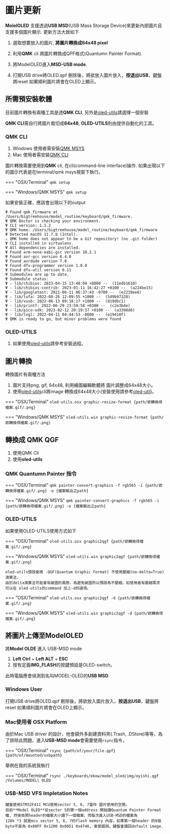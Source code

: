 # 圖片更新

**MolelOLED** 支援透過**USB MSD**(USB Mass Storage Device)來更新內部圖片且支援多個圖片顯示.
更新方法大致如下

1. 選取想要放入的圖片, **將圖片轉換成64x48 pixel**

2. 利用**QMK** cli 將圖片轉換成QPF格式(Quantumn Painter Format). 

3. 將ModelOLED進入**MSD-USB mode**.

4. 打開USB drive將OLED.qpf 刪除後，將欲放入圖片放入，**按退出USB**，鍵盤將reset 如果順利圖片將會在OLED上顯示。

## 所需預安裝軟體

目前圖片轉換有兩種工具是透**QMK CLI**, 另外是[oled-utils](oled_util_guide.md)請選擇一個安裝

**QMK CLI**需自行將圖片裁切成**64x48**, **OLED-UTILS**則由提供自動化的工具。

### QMK CLI
1. Windows 使用者需安裝[QMK MSYS](https://msys.qmk.fm/)
2. Mac 使用者需安裝[QMK CLI](https://github.com/qmk/qmk_cli)

圖片轉換需要使用到**QMK** cli, 在cli(command-line interface)操作.
如果出現以下的圖示代表是在terminal/qmk msys視窗下執行。

=== "OSX/Terminal"
    ```
    qmk setup
    ```

=== "Windows/QMK MSYS" 
    ```
    qmk setup
    ```

如果安裝正確，應該會出現以下的output

```output
Ψ Found qmk_firmware at /Users/bigtreehouse/model_routine/keyboard/qmk_firmware.
Ψ QMK Doctor is checking your environment.
Ψ CLI version: 1.1.2
Ψ QMK home: /Users/bigtreehouse/model_routine/keyboard/qmk_firmware
Ψ Detected macOS 11.7.8 (Intel).
⚠ QMK home does not appear to be a Git repository! (no .git folder)
Ψ CLI installed in virtualenv.
Ψ All dependencies are installed.
Ψ Found arm-none-eabi-gcc version 10.2.1
Ψ Found avr-gcc version 8.4.0
Ψ Found avrdude version 7.0
Ψ Found dfu-programmer version 1.0.0
Ψ Found dfu-util version 0.11
Ψ Submodules are up to date.
Ψ Submodule status:
Ψ - lib/chibios: 2023-04-15 13:48:04 +0000 --  (11edb1610)
Ψ - lib/chibios-contrib: 2023-01-11 16:42:27 +0100 --  (a224be15)
Ψ - lib/googletest: 2021-06-11 06:37:43 -0700 --  (e2239ee6)
Ψ - lib/lufa: 2022-08-26 12:09:55 +1000 --  (549b97320)
Ψ - lib/vusb: 2022-06-13 09:18:17 +1000 --  (819dbc1)
Ψ - lib/printf: 2022-06-29 23:59:58 +0300 --  (c2e3b4e)
Ψ - lib/pico-sdk: 2023-02-12 20:19:37 +0100 --  (a3398d8)
Ψ - lib/lvgl: 2022-04-11 04:44:53 -0600 --  (e19410f)
Ψ QMK is ready to go, but minor problems were found
```

### OLED-UTILS

1. 如果使用[oled-utils](oled_util_guide.md)請參考安裝過程。

## 圖片轉換

轉換圖片有兩種方法

1. 圖片支持png, gif, 64x48, 利用繪圖編輯軟體將 圖片調整成64x48大小。
2. 使用[oled-utils](oled_util_guide.md)cli將image 轉換成64x48大小(安裝使用請參考[oled-util](oled_util_guide.md))。

=== "OSX/Terminal"
    ```
    oled-utils.osx graphic-resize-format {path/欲轉換得檔案.gif/.png}
    ```

=== "Windows/QMK MSYS" 
    ```
    oled-utils.win graphic-resize-format {path/欲轉換得檔案.gif/.png} 
    ```


## 轉換成 **QMK QGF**

1. 使用QMK Cli
2. 使用**oled-utils**

### QMK Quantumn Painter 指令

=== "OSX/Terminal"
    ```
    qmk painter-convert-graphics -f rgb565 -i {path/欲轉換得檔案.gif/.png} -o {檔案輸出之path}
    ```

=== "Windows/QMK MSYS" 
    ```
    qmk painter-convert-graphics -f rgb565 -i {path/欲轉換得檔案.gif/.png} -o {檔案輸出之path}
    ```

### OLED-UTILS

如果使用OLED-UTILS使用方式如下

=== "OSX/Terminal"
    ```
    oled-utils.osx graphic2qgf {path/欲轉換得檔案.gif/.png} 
    ```

=== "Windows/QMK MSYS" 
    ```
    oled-utils.win graphic2qgf {path/欲轉換得檔案.gif/.png} 
    ```

```noted
oled-utils預設會將 .QGF(Quantum Graphic Format) 不使用壓縮(no-delta=True)演算法，
由於delta演算法可能會有破圖的風險，為避免破圖所以預設為不壓縮，如使用者有壓縮需求
可以在 oled-utils的command 加上-d的選項。
```

=== "OSX/Terminal"
    ```
    oled-utils.osx graphic2qgf -d {path/欲轉換得檔案.gif/.png} 
    ```

=== "Windows/QMK MSYS" 
    ```
    oled-utils.win graphic2qgf -d {path/欲轉換得檔案.gif/.png} 
    ```




## 將圖片上傳至**ModelOLED**

將**Model OLDE** 進入 USB-MSD mode

1. **Left Ctrl** + **Left ALT** + **ESC**
2. 按有定義**IMG_FLASH**的按鍵預設是OLED-switch。

此時電腦應會偵測到名叫MODEL-OLED的**USB MSD**.

### Windows User

打開USB drive將OLED.qpf 刪除後，將欲放入圖片放入，**按退出USB**，鍵盤將reset 如果順利圖片將會在OLED上顯示。

### Mac使用者 OSX Platform
由於Mac USB driver 的設計，他會額外多創建資料夾(.Trash, .DStore)等等，為了排除此問題，進入**USB-MSD mode**會需要使用```rsync```指令，


=== "OSX/Terminal"
    ```
    rsync {path/of/your/file.qpf} {path/of/mounted/usbpath}
    ```

舉例在我的系統我執行

=== "OSX/Terminal"
    ```
    rsync ./keyboards/ekow/model_oled/img/oyishi.qgf /Volumes/MODEL\ OLED
    ```

### **USB-MSD** VFS Impletation Notes

```note 
鍵盤使用STM32F411 MCU使用sector 5, 6, 7當作 圖片使用的空間，
目前**Model OLED**從sector 5的第一個address 開始讀Quantum Painter Format檔, 然後依照header的檔案大小讀下一個檔案，而每次進入USB-MSD的檔案為
128k *3 就是mcu sector 5, 6, 7的flash memory 內容，如果第一個header 的8個byte不是為 0x00FF 0x1200 0x0051 0x4746, 會是錯誤。鍵盤會讀回default image.
```


